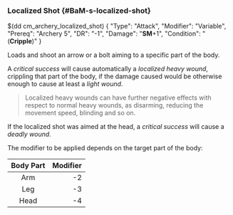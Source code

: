 ### Localized Shot {#BaM-s-localized-shot}


$(dd cm_archery_localized_shot)
{ "Type": "Attack",
	"Modifier": "Variable",
	"Prereq": "Archery 5",
	"DR": "-1",
	"Damage": "__SM__+1",
	"Condition": "(__Cripple__)"
}

Loads and shoot an arrow or a bolt aiming to a specific part of the body.

A _critical success_ will cause automatically
a _localized heavy wound_, crippling that part of the body,
if the damage caused would be otherwise enough to cause at least
a _light wound_.

> Localized heavy wounds can have further negative effects with respect to
normal heavy wounds, as disarming, reducing the movement speed, blinding
and so on.

If the localized shot was aimed at the head, a _critical success_ will cause
a _deadly wound_.

The modifier to be applied depends on the target part of the body:

| Body Part | Modifier |
|:---------:|---------:|
| Arm       | -2       |
| Leg       | -3       |
| Head      | -4       |
